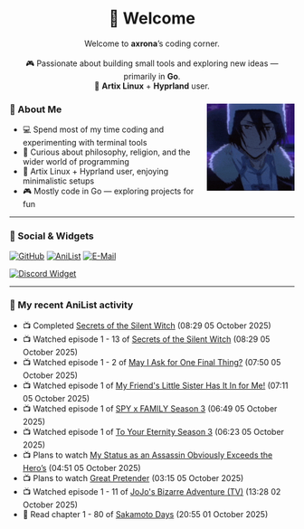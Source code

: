 <h1 align="center">🦊 Welcome</h1>
<p align="center">
  Welcome to <b>axrona</b>’s coding corner.<br><br>
  🎮 Passionate about building small tools and exploring new ideas — primarily in <b>Go</b>.<br>
  🐧 <b>Artix Linux</b> + <b>Hyprland</b> user.
</p>

<div>
<img src="./assets/fyodor-dostoevsky-bsd.gif" width="155" align="right">

### 🦊 About Me

- 💻 Spend most of my time coding and experimenting with terminal tools  
- 🧠 Curious about philosophy, religion, and the wider world of programming  
- 🐧 Artix Linux + Hyprland user, enjoying minimalistic setups  
- 🎮 Mostly code in Go — exploring projects for fun  

</div>

---

### 🔗 Social & Widgets

[![GitHub](https://img.shields.io/badge/GitHub-24292e?style=for-the-badge&logo=github&logoColor=white)](https://github.com/axrona)
[![AniList](https://img.shields.io/badge/AniList-blue?style=for-the-badge&logo=anilist&logoColor=white)](https://anilist.co/user/axrona/)
[![E-Mail](https://img.shields.io/badge/E--Mail-gray?style=for-the-badge&logo=maildotru&logoColor=white)](mailto:yeaweeb@duck.com)

[![Discord Widget](https://dsc-readme.tsuni.dev/api/user/1379125777710190637)](https://discord.com/users/1379125777710190637)

---

### 🌸 My recent AniList activity

<!-- ANILIST_ACTIVITY:start -->

-   📺 Completed [Secrets of the Silent Witch](https://anilist.co/anime/179966) (08:29 05 October 2025)
-   📺 Watched episode 1 - 13 of [Secrets of the Silent Witch](https://anilist.co/anime/179966) (08:29 05 October 2025)
-   📺 Watched episode 1 - 2 of [May I Ask for One Final Thing?](https://anilist.co/anime/181447) (07:50 05 October 2025)
-   📺 Watched episode 1 of [My Friend's Little Sister Has It In for Me!](https://anilist.co/anime/129195) (07:11 05 October 2025)
-   📺 Watched episode 1 of [SPY x FAMILY Season 3](https://anilist.co/anime/177937) (06:49 05 October 2025)
-   📺 Watched episode 1 of [To Your Eternity Season 3](https://anilist.co/anime/162669) (06:23 05 October 2025)
-   📺 Plans to watch [My Status as an Assassin Obviously Exceeds the Hero’s](https://anilist.co/anime/186794) (04:51 05 October 2025)
-   📺 Plans to watch [Great Pretender](https://anilist.co/anime/110349) (03:15 05 October 2025)
-   📺 Watched episode 1 - 11 of [JoJo's Bizarre Adventure (TV)](https://anilist.co/anime/14719) (13:28 02 October 2025)
-   📖 Read chapter 1 - 80 of [Sakamoto Days](https://anilist.co/manga/125828) (20:55 01 October 2025)

<!-- ANILIST_ACTIVITY:end -->
